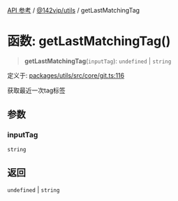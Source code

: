 [API 参考](../wiki/Home) / [@142vip/utils](../wiki/@142vip.utils) / getLastMatchingTag

# 函数: getLastMatchingTag()

> **getLastMatchingTag**(`inputTag`): `undefined` | `string`

定义于: [packages/utils/src/core/git.ts:116](https://github.com/142vip/core-x/blob/58a4aca72f73ebc92491a458c9b83754486dc296/packages/utils/src/core/git.ts#L116)

获取最近一次tag标签

## 参数

### inputTag

`string`

## 返回

`undefined` | `string`
